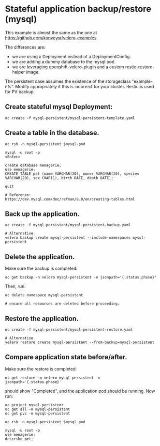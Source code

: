 # Stateful application backup/restore (mysql)

This example is almost the same as the one at https://github.com/konveyor/velero-examples.

The differences are:
* we are using a Deployment instead of a DeploymentConfig.
* we are adding a dummy database to the mysql pod.
* we are leveraging openshift-velero-plugin and a custom restic-restore-helper image.

The persistent case assumes the existence of the storageclass "example-nfs".
Modify appropriately if this is incorrect for your cluster. Restic is used for PV backup.

## Create stateful mysql Deployment:
```
oc create -f mysql-persistent/mysql-persistent-template.yaml
```

## Create a table in the database.
```
oc rsh -n mysql-persistent $mysql-pod

mysql -u root -p
<Enter>

create database menagerie;
use menagerie;
CREATE TABLE pet (name VARCHAR(20), owner VARCHAR(20), species VARCHAR(20), sex CHAR(1), birth DATE, death DATE);

quit

# Reference:
https://dev.mysql.com/doc/refman/8.0/en/creating-tables.html

```

## Back up the application.
```
oc create -f mysql-persistent/mysql-persistent-backup.yaml

# Alternative
velero backup create mysql-persistent --include-namespaces mysql-persistent
```

## Delete the application.
Make sure the backup is completed:

`oc get backup -n velero mysql-persistent -o jsonpath='{.status.phase}'`

Then, run:

```
oc delete namespace mysql-persistent

# ensure all resources are deleted before proceeding.
```

## Restore the application.
```
oc create -f mysql-persistent/mysql-persistent-restore.yaml

# Alternative
velero restore create mysql-persistent --from-backup=mysql-persistent
```

## Compare application state before/after.
Make sure the restore is completed:

`oc get restore -n velero mysql-persistent -o jsonpath='{.status.phase}'`

should show "Completed", and the application pod should be running. Now run:


```
oc project mysql-persistent
oc get all -n mysql-persistent
oc get pvc -n mysql-persistent

oc rsh -n mysql-persistent $mysql-pod

mysql -u root -p
use menagerie;
describe pet;

```
